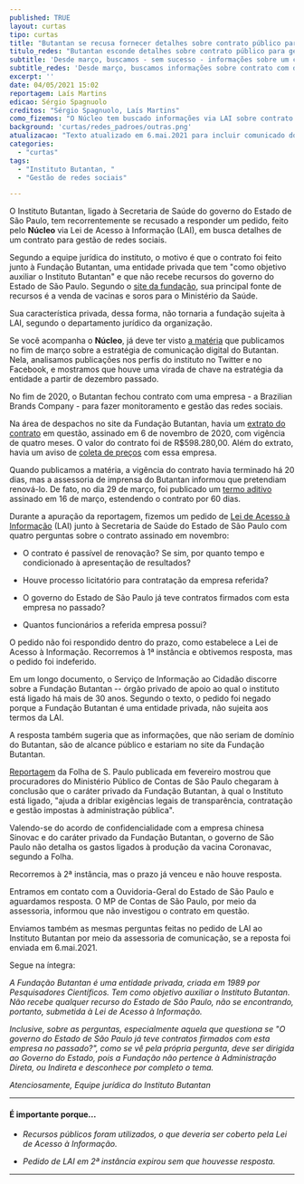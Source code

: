 ```yaml
---
published: TRUE
layout: curtas
tipo: curtas
title: "Butantan se recusa fornecer detalhes sobre contrato público para gestão de redes"
titulo_redes: "Butantan esconde detalhes sobre contrato público para gestão de redes"
subtitle: 'Desde março, buscamos - sem sucesso - informações sobre um contrato com dinheiro público entre instituto e agência'
subtitle_redes: 'Desde março, buscamos informações sobre contrato com dinheiro público'
excerpt: ''
date: 04/05/2021 15:02
reportagem: Laís Martins
edicao: Sérgio Spagnuolo
creditos: "Sérgio Spagnuolo, Laís Martins"
como_fizemos: "O Núcleo tem buscado informações via LAI sobre contrato do Butantan que utiliza dinheiro público."
background: 'curtas/redes_padroes/outras.png'
atualizacao: "Texto atualizado em 6.mai.2021 para incluir comunicado do Instituto Butantan."
categories:
  - "curtas"
tags:
  - "Instituto Butantan, "
  - "Gestão de redes sociais"

---
```


O Instituto Butantan, ligado à Secretaria de Saúde do governo do Estado de São Paulo, tem recorrentemente se recusado a responder um pedido, feito pelo **Núcleo** via Lei de Acesso à Informação (LAI), em busca detalhes de um contrato para gestão de redes sociais.

Segundo a equipe jurídica do instituto, o motivo é que o contrato foi feito junto à Fundação Butantan, uma entidade privada que tem "como objetivo auxiliar o Instituto Butantan" e que não recebe recursos do governo do Estado de São Paulo. Segundo o [site da fundação](https://fundacaobutantan.org.br/transparencia/informacoes-complementares), sua principal fonte de recursos é a venda de vacinas e soros para o Ministério da Saúde.

Sua característica privada, dessa forma, não tornaria a fundação sujeita à LAI, segundo o departamento jurídico da organização.

Se você acompanha o **Núcleo**, já deve ter visto [a matéria](https://nucleo.jor.br/reportagem/2021-03-25-butantan-comunicao-digital) que publicamos no fim de março sobre a estratégia de comunicação digital do Butantan. Nela, analisamos publicações nos perfis do instituto no Twitter e no Facebook, e mostramos que houve uma virada de chave na estratégia da entidade a partir de dezembro passado.

No fim de 2020, o Butantan fechou contrato com uma empresa - a Brazilian Brands Company - para fazer monitoramento e gestão das redes sociais.

Na área de despachos no site da Fundação Butantan, havia um [extrato do contrato](https://fundacaobutantan.org.br/busca?termo=Brazilian&pag=1) em questão, assinado em 6 de novembro de 2020, com vigência de quatro meses. O valor do contrato foi de R$598.280,00. Além do extrato, havia um aviso de [coleta de preços](https://fundacaobutantan.org.br/despachos-da-superintendencia/homologacoes/processo-001-0708-002.396-2020) com essa empresa.

Quando publicamos a matéria, a vigência do contrato havia terminado há 20 dias, mas a assessoria de imprensa do Butantan informou que pretendiam renová-lo. De fato, no dia 29 de março, foi publicado um [termo aditivo](https://fundacaobutantan.org.br/despachos-da-superintendencia/extratos/processo-n-graus-001-0708-002.396-2020) assinado em 16 de março, estendendo o contrato por 60 dias.

Durante a apuração da reportagem, fizemos um pedido de [Lei de Acesso à Informação](https://www.justica.gov.br/Acesso) (LAI) junto à Secretaria de Saúde do Estado de São Paulo com quatro perguntas sobre o contrato assinado em novembro:

- O contrato é passível de renovação? Se sim, por quanto tempo e condicionado à apresentação de resultados?

- Houve processo licitatório para contratação da empresa referida?

- O governo do Estado de São Paulo já teve contratos firmados com esta empresa no passado?

- Quantos funcionários a referida empresa possui?

O pedido não foi respondido dentro do prazo, como estabelece a Lei de Acesso à Informação. Recorremos à 1ª instância e obtivemos resposta, mas o pedido foi indeferido.

Em um longo documento, o Serviço de Informação ao Cidadão discorre sobre a Fundação Butantan -- órgão privado de apoio ao qual o instituto está ligado há mais de 30 anos. Segundo o texto, o pedido foi negado porque a Fundação Butantan é uma entidade privada, não sujeita aos termos da LAI.

A resposta também sugeria que as informações, que não seriam de domínio do Butantan, são de alcance público e estariam no site da Fundação Butantan.

[Reportagem](https://www1.folha.uol.com.br/equilibrioesaude/2021/02/butantan-usa-fundacao-privada-para-driblar-regras-do-poder-publico-diz-ministerio-publico-de-contas.shtml) da Folha de S. Paulo publicada em fevereiro mostrou que procuradores do Ministério Público de Contas de São Paulo chegaram à conclusão que o caráter privado da Fundação Butantan, à qual o Instituto está ligado, "ajuda a driblar exigências legais de transparência, contratação e gestão impostas à administração pública".

Valendo-se do acordo de confidencialidade com a empresa chinesa Sinovac e do caráter privado da Fundação Butantan, o governo de São Paulo não detalha os gastos ligados à produção da vacina Coronavac, segundo a Folha.

Recorremos à 2ª instância, mas o prazo já venceu e não houve resposta.

Entramos em contato com a Ouvidoria-Geral do Estado de São Paulo e aguardamos resposta. O MP de Contas de São Paulo, por meio da assessoria, informou que não investigou o contrato em questão.

Enviamos também as mesmas perguntas feitas no pedido de LAI ao Instituto Butantan por meio da assessoria de comunicação, se a reposta foi enviada em 6.mai.2021.

Segue na íntegra:

*A Fundação Butantan é uma entidade privada, criada em 1989 por Pesquisadores Científicos. Tem como objetivo auxiliar o Instituto Butantan. Não recebe qualquer recurso do Estado de São Paulo, não se encontrando, portanto, submetida à Lei de Acesso à Informação.*

*Inclusive, sobre as perguntas, especialmente aquela que questiona se "O governo do Estado de São Paulo já teve contratos firmados com esta empresa no passado?", como se vê pela própria pergunta, deve ser dirigida ao Governo do Estado, pois a Fundação não pertence à Administração Direta, ou Indireta e desconhece por completo o tema.*

*Atenciosamente,
Equipe jurídica do Instituto Butantan*

---

#### É importante porque...

- *Recursos públicos foram utilizados, o que deveria ser coberto pela Lei de Acesso à Informação.*

- *Pedido de LAI em 2ª instância expirou sem que houvesse resposta.*

---
